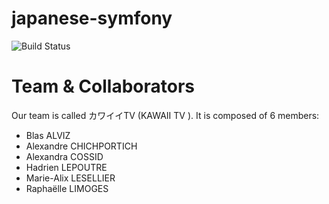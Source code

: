 japanese-symfony
================

![Build Status](https://travis-ci.com/H-L/japanese-symfony.svg?token=shXpjoDpc1SDKZQqur1f&branch=master)

# Team & Collaborators

Our team is called カワイイTV (KAWAII TV ).
It is composed of 6 members:
- Blas ALVIZ
- Alexandre CHICHPORTICH
- Alexandra COSSID
- Hadrien LEPOUTRE
- Marie-Alix LESELLIER
- Raphaëlle LIMOGES
